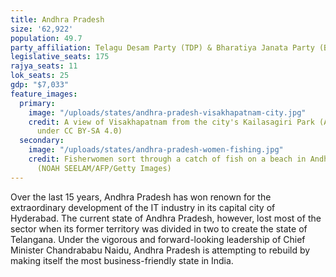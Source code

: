 ```yaml
---
title: Andhra Pradesh
size: '62,922'
population: 49.7
party_affiliation: Telagu Desam Party (TDP) & Bharatiya Janata Party (BJP)
legislative_seats: 175
rajya_seats: 11
lok_seats: 25
gdp: "$7,033"
feature_images:
  primary:
    image: "/uploads/states/andhra-pradesh-visakhapatnam-city.jpg"
    credit: A view of Visakhapatnam from the city's Kailasagiri Park (Av9, licensed
      under CC BY-SA 4.0)
  secondary:
    image: "/uploads/states/andhra-pradesh-women-fishing.jpg"
    credit: Fisherwomen sort through a catch of fish on a beach in Andhra Pradesh.
      (NOAH SEELAM/AFP/Getty Images)
---
```


Over the last 15 years, Andhra Pradesh has won renown for the extraordinary development of the IT industry in its capital city of Hyderabad. The current state of Andhra Pradesh, however, lost most of the sector when its former territory was divided in two to create the state of Telangana. Under the vigorous and forward-looking leadership of Chief Minister Chandrababu Naidu, Andhra Pradesh is attempting to rebuild by making itself the most business-friendly state in India.
